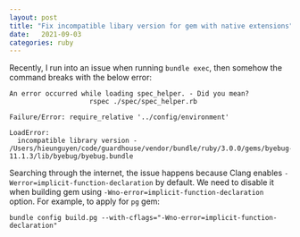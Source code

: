 ```yaml
---
layout: post
title: "Fix incompatible libary version for gem with native extensions"
date:   2021-09-03
categories: ruby
---
```


Recently, I run into an issue when running `bundle exec`, then somehow
the command breaks with the below error:

```
An error occurred while loading spec_helper. - Did you mean?
                    rspec ./spec/spec_helper.rb

Failure/Error: require_relative '../config/environment'

LoadError:
  incompatible library version - /Users/hieunguyen/code/guardhouse/vendor/bundle/ruby/3.0.0/gems/byebug-11.1.3/lib/byebug/byebug.bundle
```


Searching through the internet, the issue happens because Clang enables
`-Werror=implicit-function-declaration` by default. We need to disable it when
building gem using `-Wno-error=implicit-function-declaration` option. For
example, to apply for `pg` gem:

```
bundle config build.pg --with-cflags="-Wno-error=implicit-function-declaration"
```
